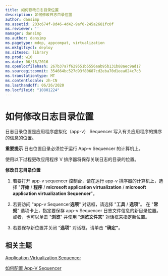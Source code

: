 ```yaml
---
title: 如何修改日志目录位置
description: 如何修改日志目录位置
author: dansimp
ms.assetid: 203c674f-8d46-4d42-9af0-245a2681fc0f
ms.reviewer: ''
manager: dansimp
ms.author: dansimp
ms.pagetype: mdop, appcompat, virtualization
ms.mktglfcycl: deploy
ms.sitesec: library
ms.prod: w10
ms.date: 06/16/2016
ms.openlocfilehash: 267b37a7f629551b5556aab95b131b88aec9ad17
ms.sourcegitcommit: 354664bc527d93f80687cd2eba70d1eea024c7c3
ms.translationtype: MT
ms.contentlocale: zh-CN
ms.lasthandoff: 06/26/2020
ms.locfileid: "10801224"
---
```

# 如何修改日志目录位置


日志目录位置是应用程序虚拟化（app-v） Sequencer 写入有关应用程序的排序的信息的位置。

**重要提示** 日志位置目录必须位于运行 App-v Sequencer 的计算机上。

 

使用以下过程更改应用程序 V 排序器将保存关联日志的目录的位置。

**修改日志目录位置**

1.  若要打开 app-v sequencer 控制台，请在运行 app-v 排序器的计算机上，选择 "**开始**  /  **程序**  /  **microsoft application virtualization**  /  **microsoft application virtualization Sequencer**"。

2.  若要访问 "app-v Sequencer**选项**" 对话框，请选择 "**工具**  /  **选项**"。 在 "**常规**" 选项卡上，指定要保存 app-v Sequencer 日志文件信息的新目录位置。 或者，也可以单击 "**浏览**" 并使用 "**浏览文件夹**" 对话框来指定新位置。

3.  若要保存新位置并关闭 "**选项**" 对话框，请单击 **"确定"**。

## 相关主题


[Application Virtualization Sequencer](application-virtualization-sequencer.md)

[如何配置 App-V Sequencer](how-to-configure-the-app-v-sequencer.md)

 

 





